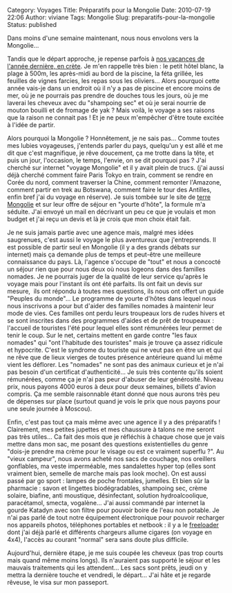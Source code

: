 Category: Voyages
Title: Préparatifs pour la Mongolie
Date: 2010-07-19 22:06
Author: viviane
Tags: Mongolie
Slug: preparatifs-pour-la-mongolie
Status: published

Dans moins d'une semaine maintenant, nous nous envolons vers la Mongolie...

Tandis que le départ approche, je repense parfois à <a href="http://www.viviane-voyages.com/category/voyages/crete">nos vacances de l'année dernière, en crète</a>. Je m'en rappelle très bien : le petit hôtel blanc, la plage à 500m, les après-midi au bord de la piscine, la féta grillée, les feuilles de vignes farcies, les repas sous les oliviers... Alors pourquoi cette année vais-je dans un endroit où il n'y a pas de piscine et encore moins de mer, où je ne pourrais pas prendre de douches tous les jours, où je me laverai les cheveux avec du "shampoing sec" et où je serai nourrie de mouton bouilli et de fromage de yak ? Mais voilà, le voyage a ses raisons que la raison ne connait pas ! Et je ne peux m'empêcher d'être toute excitée à l'idée de partir.

Alors pourquoi la Mongolie ? Honnêtement, je ne sais pas... Comme toutes mes lubies voyageuses, j'entends parler du pays, quelqu'un y est allé et me dit que c'est magnifique, je rêve doucement, ça me trotte dans la tête, et puis un jour, l'occasion, le temps, l'envie, on se dit pourquoi pas ? J'ai cherché sur internet "voyage Mongolie" et il y avait plein de trucs. (j'ai aussi déjà cherché comment faire Paris Tokyo en train, comment se rendre en Corée du nord, comment traverser la Chine, comment remonter l'Amazone, comment partir en trek au Botswana, comment faire le tour des Antilles, enfin bref j'ai du voyage en réserve). Je suis tombée sur le site de <a href="http://www.terre-mongolie.com/">terre Mongolie</a> et sur leur offre de séjour en "yourte d'hôte", la formule m'a séduite. J'ai envoyé un mail en décrivant un peu ce que je voulais et mon budget et j'ai reçu un devis et là je crois que mon choix était fait.

Je ne suis jamais partie avec une agence mais, malgré mes idées saugrenues, c'est aussi le voyage le plus aventureux que j'entreprends. Il est possible de partir seul en Mongolie (il y a des grands débats sur internet) mais ça demande plus de temps et peut-être une meilleure connaissance du pays. Là, l'agence s'occupe de "tout" et nous a concocté un séjour rien que pour nous deux où nous logeons dans des familles nomades. Je ne pourrais juger de la qualité de leur service qu'après le voyage mais pour l'instant ils ont été parfaits. Ils ont fait un devis sur mesure,  ils ont répondu à toutes mes questions, ils nous ont offert un guide "Peuples du monde"... Le programme de yourte d'hôtes dans lequel nous nous inscrivons a pour but d'aider des familles nomades à maintenir leur mode de vies. Ces familles ont perdu leurs troupeaux lors de rudes hivers et se sont inscrites dans des programmes d'aides et de prêt de troupeaux : l'accueil de touristes l'été pour lequel elles sont rémunérées leur permet de tenir le coup. Sur le net, certains mettent en garde contre "les faux nomades" qui "ont l'habitude des touristes" mais je trouve ça assez ridicule et hypocrite. C'est le syndrome du touriste qui ne veut pas en être un et qui ne rêve que de lieux vierges de toutes présence antérieure quand lui même vient les déflorer. Les "nomades" ne sont pas des animaux curieux et je n'ai pas besoin d'un certificat d'authenticité... Je suis très contente qu'ils soient rémunérées, comme ça je n'ai pas peur d'abuser de leur générosité. Niveau prix, nous payons 4000 euros à deux pour deux semaines, billets d'avion compris. Ça me semble raisonnable étant donné que nous aurons très peu de dépenses sur place (surtout quand je vois le prix que nous payons pour une seule journée à Moscou).

Enfin, c'est pas tout ça mais même avec une agence il y a des préparatifs ! Clairement, mes petites jupettes et mes chaussure à talons ne me seront pas très utiles... Ca fait des mois que je réfléchis à chaque chose que je vais mettre dans mon sac, me posant des questions existentielles du genre "dois-je prendre ma crème pour le visage ou est ce vraiment superflu ?". Au "vieux campeur", nous avons acheté nos sacs de couchage, nos oreillers gonflables, ma veste imperméable, mes sandalettes hyper top (elles sont vraiment bien, semelle de marche mais pas look moche). On est aussi passé par go sport : lampes de poche frontales, jumelles. Et bien sûr la pharmacie : savon et lingettes biodégradables, shampoing sec, crème solaire, biafine, anti moustique, désinfectant, solution hydroalcoolique, paracétamol, smecta, vogalène... J'ai aussi commandé par internet la gourde Katadyn avec son filtre pour pouvoir boire de l'eau non potable. Je n'ai pas parlé de tout notre équipement électronique pour pouvoir recharger nos appareils photos, téléphones portables et netbook : il y a le <a href="http://www.viviane-voyages.com/divers/blog/mon-avis-sur-le-pack-globetrotter-free-loader">freeloader </a>dont j'ai déjà parlé et différents chargeurs allume cigares (on voyage en 4x4), l'accès au courant "normal" sera sans doute plus difficile.

Aujourd'hui, dernière étape, je me suis coupée les cheveux (pas trop courts mais quand même moins longs). Ils n'auraient pas supporté le séjour et les mauvais traitements qui les attendent... Les sacs sont prêts, jeudi on y mettra la dernière touche et vendredi, le départ... J'ai hâte et je regarde rêveuse, le visa sur mon passeport.